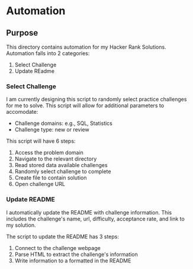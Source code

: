 
# Automation

## Purpose
This directory contains automation for my Hacker Rank Solutions. Automation falls into 2 categories:
1. Select Challenge
2. Update REadme


### Select Challenge
I am currently designing this script to randomly select practice challenges for me to solve. This script will allow for additional parameters to accomodate:
- Challenge domains: e.g.,  SQL, Statistics
- Challenge type: new or review

This script will have 6 steps:
1. Access the problem domain
2. Navigate to the relevant directory
3. Read stored data available challenges
4. Randomly select challenge to complete
5. Create file to contain solution
6. Open challenge URL


### Update README
I automatically update the README with challenge information. This includes the challenge's name, url, difficulty, acceptance rate, and link to my solution.

The script to update the README has 3 steps:
1. Connect to the challenge webpage
2. Parse HTML to extract the challenge's information
3. Write information to a formatted in the README